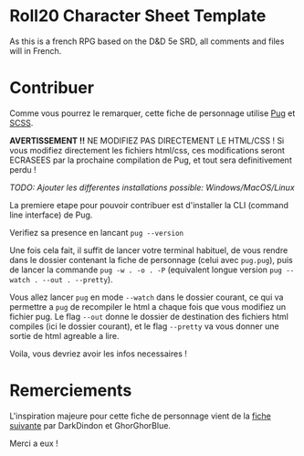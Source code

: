 # Roll20 Character Sheet Template

As this is a french RPG based on the D&D 5e SRD, all comments and files will in French.

# Contribuer

Comme vous pourrez le remarquer, cette fiche de personnage utilise [Pug](https://pugjs.org/api/getting-started.html) et [SCSS](https://sass-lang.com/).

**AVERTISSEMENT !!** NE MODIFIEZ PAS DIRECTEMENT LE HTML/CSS !
Si vous modifiez directement les fichiers html/css, ces modifications seront ECRASEES par la prochaine compilation de Pug, et tout sera definitivement perdu !

_TODO: Ajouter les differentes installations possible: Windows/MacOS/Linux_

La premiere etape pour pouvoir contribuer est d'installer la CLI (command line interface) de Pug.

Verifiez sa presence en lancant `pug --version`

Une fois cela fait, il suffit de lancer votre terminal habituel, de vous rendre dans le dossier contenant la fiche de personnage (celui avec `pug.pug`), puis de lancer la commande `pug -w . -o . -P` (equivalent longue version `pug --watch . --out . --pretty`).

Vous allez lancer `pug` en mode `--watch` dans le dossier courant, ce qui va permettre a `pug` de recompiler le html a chaque fois que vous modifiez un fichier pug. Le flag `--out` donne le dossier de destination des fichiers html compiles (ici le dossier courant), et le flag `--pretty` va vous donner une sortie de html agreable a lire.

Voila, vous devriez avoir les infos necessaires !

# Remerciements

L'inspiration majeure pour cette fiche de personnage vient de la [fiche suivante](https://www.black-book-editions.fr/forums.php?topic_id=12619&nop=) par DarkDindon et GhorGhorBlue.

Merci a eux !
